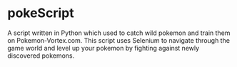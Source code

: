 # pokeScript

A script written in Python which used to catch wild pokemon and train them on Pokemon-Vortex.com. This script uses Selenium to navigate through the game world and level up your pokemon by fighting against newly discovered pokemons.

